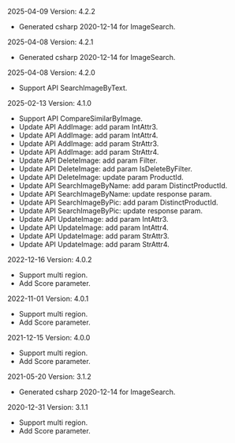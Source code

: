 2025-04-09 Version: 4.2.2
- Generated csharp 2020-12-14 for ImageSearch.

2025-04-08 Version: 4.2.1
- Generated csharp 2020-12-14 for ImageSearch.

2025-04-08 Version: 4.2.0
- Support API SearchImageByText.


2025-02-13 Version: 4.1.0
- Support API CompareSimilarByImage.
- Update API AddImage: add param IntAttr3.
- Update API AddImage: add param IntAttr4.
- Update API AddImage: add param StrAttr3.
- Update API AddImage: add param StrAttr4.
- Update API DeleteImage: add param Filter.
- Update API DeleteImage: add param IsDeleteByFilter.
- Update API DeleteImage: update param ProductId.
- Update API SearchImageByName: add param DistinctProductId.
- Update API SearchImageByName: update response param.
- Update API SearchImageByPic: add param DistinctProductId.
- Update API SearchImageByPic: update response param.
- Update API UpdateImage: add param IntAttr3.
- Update API UpdateImage: add param IntAttr4.
- Update API UpdateImage: add param StrAttr3.
- Update API UpdateImage: add param StrAttr4.


2022-12-16 Version: 4.0.2
- Support multi region.
- Add Score parameter.

2022-11-01 Version: 4.0.1
- Support multi region.
- Add Score parameter.

2021-12-15 Version: 4.0.0
- Support multi region.
- Add Score parameter.

2021-05-20 Version: 3.1.2
- Generated csharp 2020-12-14 for ImageSearch.

2020-12-31 Version: 3.1.1
- Support multi region.
- Add Score parameter.

